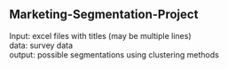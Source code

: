 ## Marketing-Segmentation-Project

Input:  excel files with titles (may be multiple lines)  
data:   survey data  
output: possible segmentations using clustering methods  
